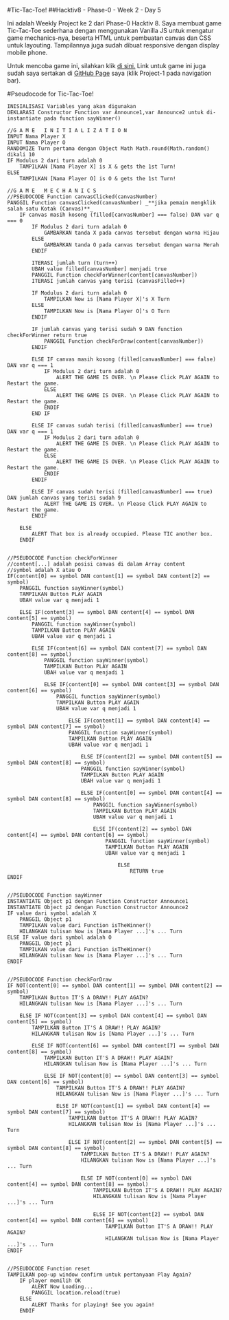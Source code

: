 #Tic-Tac-Toe!
##Hacktiv8 - Phase-0 - Week 2 - Day 5


Ini adalah Weekly Project ke 2 dari Phase-0 Hacktiv 8.
Saya membuat game Tic-Tac-Toe sederhana dengan menggunakan Vanilla JS untuk mengatur game mechanics-nya,
beserta HTML untuk pembuatan canvas dan CSS untuk layouting.
Tampilannya juga sudah dibuat responsive dengan display mobile phone.

Untuk mencoba game ini, silahkan klik [di sini.](https://laksonosuryadi.github.io/tictactoe "TIC-TAC-TOE!")
Link untuk game ini juga sudah saya sertakan di [GitHub Page](https://laksonosuryadi.github.io/) saya (klik Project-1 pada navigation bar).


#Pseudocode for Tic-Tac-Toe!

    INISIALISASI Variables yang akan digunakan
    DEKLARASI Constructor Function var Announce1,var Announce2 untuk di-instantiate pada function sayWinner()

    //G A M E   I N I T I A L I Z A T I O N
    INPUT Nama Player X
    INPUT Nama Player O
    RANDOMIZE Turn pertama dengan Object Math Math.round(Math.random() dikali 10
    IF Modulus 2 dari turn adalah 0
        TAMPILKAN [Nama Player X] is X & gets the 1st Turn!
    ELSE
        TAMPILKAN [Nama Player O] is O & gets the 1st Turn!

    //G A M E   M E C H A N I C S
    //PSEUDOCODE Function canvasClicked(canvasNumber)
    PANGGIL Function canvasClicked(canvasNumber) _**jika pemain mengklik salah satu Kotak (Canvas)**_
        IF canvas masih kosong (filled[canvasNumber] === false) DAN var q === 0
            IF Modulus 2 dari turn adalah 0
                GAMBARKAN tanda X pada canvas tersebut dengan warna Hijau
            ELSE
                GAMBARKAN tanda O pada canvas tersebut dengan warna Merah
            ENDIF

            ITERASI jumlah turn (turn++)
            UBAH value filled[canvasNumber] menjadi true
            PANGGIL Function checkForWinner(content[canvasNumber])
            ITERASI jumlah canvas yang terisi (canvasFilled++)

            IF Modulus 2 dari turn adalah 0
                TAMPILKAN Now is [Nama Player X]'s X Turn
            ELSE   
                TAMPILKAN Now is [Nama Player O]'s O Turn
            ENDIF

            IF jumlah canvas yang terisi sudah 9 DAN function checkForWinner return true
                PANGGIL Function checkForDraw(content[canvasNumber])
            ENDIF

            ELSE IF canvas masih kosong (filled[canvasNumber] === false) DAN var q === 1
                IF Modulus 2 dari turn adalah 0
                    ALERT THE GAME IS OVER. \n Please Click PLAY AGAIN to Restart the game.
                ELSE
                    ALERT THE GAME IS OVER. \n Please Click PLAY AGAIN to Restart the game.
                ENDIF
            END IF

            ELSE IF canvas sudah terisi (filled[canvasNumber] === true) DAN var q === 1
                IF Modulus 2 dari turn adalah 0
                    ALERT THE GAME IS OVER. \n Please Click PLAY AGAIN to Restart the game.
                ELSE
                    ALERT THE GAME IS OVER. \n Please Click PLAY AGAIN to Restart the game.
                ENDIF
            ENDIF

            ELSE IF canvas sudah terisi (filled[canvasNumber] === true) DAN jumlah canvas yang terisi sudah 9
                ALERT THE GAME IS OVER. \n Please Click PLAY AGAIN to Restart the game.
            ENDIF

        ELSE
            ALERT That box is already occupied. Please TIC another box.
        ENDIF


    //PSEUDOCODE Function checkForWinner
    //content[...] adalah posisi canvas di dalam Array content
    //symbol adalah X atau O
    IF(content[0] == symbol DAN content[1] == symbol DAN content[2] == symbol)
        PANGGIL function sayWinner(symbol)
        TAMPILKAN Button PLAY AGAIN
        UBAH value var q menjadi 1

        ELSE IF(content[3] == symbol DAN content[4] == symbol DAN content[5] == symbol)
            PANGGIL function sayWinner(symbol)
            TAMPILKAN Button PLAY AGAIN
            UBAH value var q menjadi 1

            ELSE IF(content[6] == symbol DAN content[7] == symbol DAN content[8] == symbol)
                PANGGIL function sayWinner(symbol)
                TAMPILKAN Button PLAY AGAIN
                UBAH value var q menjadi 1

                ELSE IF(content[0] == symbol DAN content[3] == symbol DAN content[6] == symbol)
                    PANGGIL function sayWinner(symbol)
                    TAMPILKAN Button PLAY AGAIN
                    UBAH value var q menjadi 1

                        ELSE IF(content[1] == symbol DAN content[4] == symbol DAN content[7] == symbol)
                        PANGGIL function sayWinner(symbol)
                        TAMPILKAN Button PLAY AGAIN
                        UBAH value var q menjadi 1

                            ELSE IF(content[2] == symbol DAN content[5] == symbol DAN content[8] == symbol)
                            PANGGIL function sayWinner(symbol)
                            TAMPILKAN Button PLAY AGAIN
                            UBAH value var q menjadi 1

                            ELSE IF(content[0] == symbol DAN content[4] == symbol DAN content[8] == symbol)
                                PANGGIL function sayWinner(symbol)
                                TAMPILKAN Button PLAY AGAIN
                                UBAH value var q menjadi 1

                                ELSE IF(content[2] == symbol DAN content[4] == symbol DAN content[6] == symbol)
                                    PANGGIL function sayWinner(symbol)
                                    TAMPILKAN Button PLAY AGAIN
                                    UBAH value var q menjadi 1

                                        ELSE
                                            RETURN true
    ENDIF


    //PSEUDOCODE Function sayWinner
    INSTANTIATE Object p1 dengan Function Constructor Announce1
    INSTANTIATE Object p2 dengan Function Constructor Announce2
    IF value dari symbol adalah X
        PANGGIL Object p1
        TAMPILKAN value dari Function isTheWinner()
        HILANGKAN tulisan Now is [Nama Player ...]'s ... Turn
    ELSE IF value dari symbol adalah O
        PANGGIL Object p1
        TAMPILKAN value dari Function isTheWinner()
        HILANGKAN tulisan Now is [Nama Player ...]'s ... Turn
    ENDIF


    //PSEUDOCODE Function checkForDraw
    IF NOT(content[0] == symbol DAN content[1] == symbol DAN content[2] == symbol)
        TAMPILKAN Button IT'S A DRAW!! PLAY AGAIN?
        HILANGKAN tulisan Now is [Nama Player ...]'s ... Turn

        ELSE IF NOT(content[3] == symbol DAN content[4] == symbol DAN content[5] == symbol)
            TAMPILKAN Button IT'S A DRAW!! PLAY AGAIN?
            HILANGKAN tulisan Now is [Nama Player ...]'s ... Turn

            ELSE IF NOT(content[6] == symbol DAN content[7] == symbol DAN content[8] == symbol)
                TAMPILKAN Button IT'S A DRAW!! PLAY AGAIN?
                HILANGKAN tulisan Now is [Nama Player ...]'s ... Turn

                ELSE IF NOT(content[0] == symbol DAN content[3] == symbol DAN content[6] == symbol)
                    TAMPILKAN Button IT'S A DRAW!! PLAY AGAIN?
                    HILANGKAN tulisan Now is [Nama Player ...]'s ... Turn

                    ELSE IF NOT(content[1] == symbol DAN content[4] == symbol DAN content[7] == symbol)
                        TAMPILKAN Button IT'S A DRAW!! PLAY AGAIN?
                        HILANGKAN tulisan Now is [Nama Player ...]'s ... Turn

                        ELSE IF NOT(content[2] == symbol DAN content[5] == symbol DAN content[8] == symbol)
                            TAMPILKAN Button IT'S A DRAW!! PLAY AGAIN?
                            HILANGKAN tulisan Now is [Nama Player ...]'s ... Turn

                            ELSE IF NOT(content[0] == symbol DAN content[4] == symbol DAN content[8] == symbol)
                                TAMPILKAN Button IT'S A DRAW!! PLAY AGAIN?
                                HILANGKAN tulisan Now is [Nama Player ...]'s ... Turn

                                ELSE IF NOT(content[2] == symbol DAN content[4] == symbol DAN content[6] == symbol)
                                    TAMPILKAN Button IT'S A DRAW!! PLAY AGAIN?
                                    HILANGKAN tulisan Now is [Nama Player ...]'s ... Turn
    ENDIF


    //PSEUDOCODE Function reset
    TAMPILKAN pop-up window confirm untuk pertanyaan Play Again?
        IF player memilih OK
            ALERT Now Loading...
            PANGGIL location.reload(true)
        ELSE
            ALERT Thanks for playing! See you again!
        ENDIF
